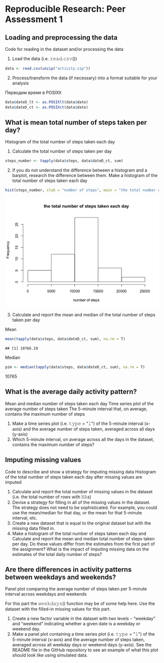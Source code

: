 # Reproducible Research: Peer Assessment 1


## Loading and preprocessing the data
Code for reading in the dataset and/or processing the data

1. Load the data (i.e. 𝚛𝚎𝚊𝚍.𝚌𝚜𝚟())

```r
data <- read.csv(unzip("activity.zip"))
```

2. Process/transform the data (if necessary) into a format suitable for your analysis

Перводим время в POSIXlt


```r
data$dateD_lt <- as.POSIXlt(data$date)
data$dateD_ct <- as.POSIXct(data$date)
```




## What is mean total number of steps taken per day?
Histogram of the total number of steps taken each day

1. Calculate the total number of steps taken per day

```r
steps_number <- tapply(data$steps, data$dateD_ct, sum)
```

2. If you do not understand the difference between a histogram and a barplot, research the difference between them. Make a histogram of the total number of steps taken each day

```r
hist(steps_number, xlab = "number of steps", main = "the total number of steps taken each day")
```

![](PA1_template_files/figure-html/unnamed-chunk-4-1.png)<!-- -->

3. Calculate and report the mean and median of the total number of steps taken per day

Mean 

```r
mean(tapply(data$steps, data$dateD_ct, sum), na.rm = T)
```

```
## [1] 10766.19
```

Median

```r
pim <- median(tapply(data$steps, data$dateD_ct, sum), na.rm = T)
```
10765

## What is the average daily activity pattern?
Mean and median number of steps taken each day
Time series plot of the average number of steps taken
The 5-minute interval that, on average, contains the maximum number of steps

1. Make a time series plot (i.e. 𝚝𝚢𝚙𝚎 = "𝚕") of the 5-minute interval (x-axis) and the average number of steps taken, averaged across all days (y-axis)
2. Which 5-minute interval, on average across all the days in the dataset, contains the maximum number of steps?



## Imputing missing values
Code to describe and show a strategy for imputing missing data
Histogram of the total number of steps taken each day after missing values are imputed

1. Calculate and report the total number of missing values in the dataset (i.e. the total number of rows with 𝙽𝙰s)
2. Devise a strategy for filling in all of the missing values in the dataset. The strategy does not need to be sophisticated. For example, you could use the mean/median for that day, or the mean for that 5-minute interval, etc.
3. Create a new dataset that is equal to the original dataset but with the missing data filled in.
4. Make a histogram of the total number of steps taken each day and Calculate and report the mean and median total number of steps taken per day. Do these values differ from the estimates from the first part of the assignment? What is the impact of imputing missing data on the estimates of the total daily number of steps?



## Are there differences in activity patterns between weekdays and weekends?
Panel plot comparing the average number of steps taken per 5-minute interval across weekdays and weekends

For this part the 𝚠𝚎𝚎𝚔𝚍𝚊𝚢𝚜() function may be of some help here. Use the dataset with the filled-in missing values for this part.

1. Create a new factor variable in the dataset with two levels – “weekday” and “weekend” indicating whether a given date is a weekday or weekend day.
2. Make a panel plot containing a time series plot (i.e. 𝚝𝚢𝚙𝚎 = "𝚕") of the 5-minute interval (x-axis) and the average number of steps taken, averaged across all weekday days or weekend days (y-axis). See the README file in the GitHub repository to see an example of what this plot should look like using simulated data.
